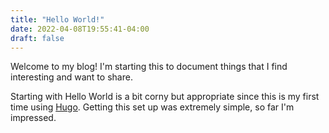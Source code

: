```yaml
---
title: "Hello World!"
date: 2022-04-08T19:55:41-04:00
draft: false
---
```


Welcome to my blog! I'm starting this to document things that I find interesting and want to share.

Starting with Hello World is a bit corny but appropriate since this is my first time using [Hugo](https://gohugo.io/). Getting this set up was extremely simple, so far I'm impressed.
